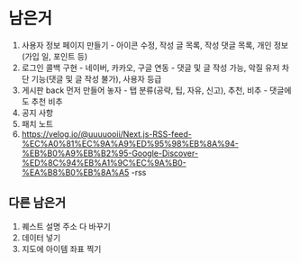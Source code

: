 # 남은거

1. 사용자 정보 페이지 만들기 - 아이콘 수정, 작성 글 목록, 작성 댓글 목록, 개인 정보(가입 일, 포인트 등)
2. 로그인 콜백 구현 - 네이버, 카카오, 구글 연동 - 댓글 및 글 작성 가능, 악질 유저 차단 기능(댓글 및 글 작성 불가), 사용자 등급
3. 게시판 back 먼저 만들어 놓자 - 탭 분류(공략, 팁, 자유, 신고), 추천, 비추 - 댓글에도 추천 비추
4. 공지 사항
5. 패치 노트
6. https://velog.io/@uuuuooii/Next.js-RSS-feed-%EC%A0%81%EC%9A%A9%ED%95%98%EB%8A%94-%EB%B0%A9%EB%B2%95-Google-Discover-%ED%8C%94%EB%A1%9C%EC%9A%B0-%EA%B8%B0%EB%8A%A5 -rss

## 다른 남은거

1. 퀘스트 설명 주소 다 바꾸기
2. 데이터 넣기
3. 지도에 아이템 좌표 찍기
